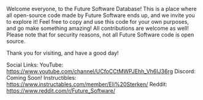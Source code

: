Welcome everyone, to the Future Software Database! This is a place where all open-source code made by Future Software ends up, and we invite you to explore it! Feel free to copy and use this code for your own purposes, and go make something amazing! All contributions are welcome as well! Please note that for security reasons, not all Future Software code is open source.

Thank you for visiting, and have a good day!

Social Links:
YouTube: https://www.youtube.com/channel/UCfoCCtMWPJEhh_Vh6IJ36rg
Discord: Coming Soon!
Instructibles: https://www.instructables.com/member/Eli%20Sterken/
Reddit: https://www.reddit.com/r/Future_Software/

